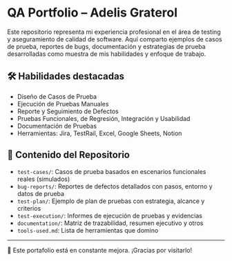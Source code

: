 # QA Portfolio – Adelis Graterol

Este repositorio representa mi experiencia profesional en el área de testing y aseguramiento de calidad de software. Aquí comparto ejemplos de casos de prueba, reportes de bugs, documentación y estrategias de prueba desarrolladas como muestra de mis habilidades y enfoque de trabajo.

## 🛠 Habilidades destacadas

- Diseño de Casos de Prueba
- Ejecución de Pruebas Manuales
- Reporte y Seguimiento de Defectos
- Pruebas Funcionales, de Regresión, Integración y Usabilidad
- Documentación de Pruebas
- Herramientas: Jira, TestRail, Excel, Google Sheets, Notion

## 📂 Contenido del Repositorio

- `test-cases/`: Casos de prueba basados en escenarios funcionales reales (simulados)
- `bug-reports/`: Reportes de defectos detallados con pasos, entorno y datos de prueba
- `test-plan/`: Ejemplo de plan de pruebas con estrategia, alcance y criterios
- `test-execution/`: Informes de ejecución de pruebas y evidencias
- `documentation/`: Matriz de trazabilidad, resumen ejecutivo y otros
- `tools-used.md`: Lista de herramientas que domino

---

🔗 Este portafolio está en constante mejora. ¡Gracias por visitarlo!
